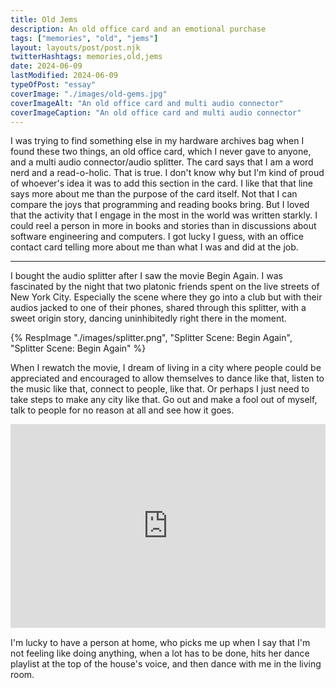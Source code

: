 ```yaml
---
title: Old Jems 
description: An old office card and an emotional purchase
tags: ["memories", "old", "jems"]
layout: layouts/post/post.njk
twitterHashtags: memories,old,jems
date: 2024-06-09
lastModified: 2024-06-09
typeOfPost: "essay"
coverImage: "./images/old-gems.jpg"
coverImageAlt: "An old office card and multi audio connector"
coverImageCaption: "An old office card and multi audio connector"
---
```


I was trying to find something else in my hardware archives bag when I found these two things, an old office card, which I never gave to anyone, and a multi audio connector/audio splitter. The card says that I am a word nerd and a read-o-holic. That is true. I don't know why but I'm kind of proud of whoever's idea it was to add this section in the card. I like that that line says more about me than the purpose of the card itself. Not that I can compare the joys that programming and reading books bring. But I loved that the activity that I engage in the most in the world was written starkly. I could reel a person in more in books and stories than in discussions about software engineering and computers. I got lucky I guess, with an office contact card telling more about me than what I was and did at the job.

---

I bought the audio splitter after I saw the movie Begin Again. I was fascinated by the night that two platonic friends spent on the live streets of New York City. Especially the scene where they go into a club but with their audios jacked to one of their phones, shared through this splitter, with a sweet origin story, dancing uninhibitedly right there in the moment.

{% RespImage "./images/splitter.png", "Splitter Scene: Begin Again", "Splitter Scene: Begin Again" %}

When I rewatch the movie, I dream of living in a city where people could be appreciated and encouraged to allow themselves to dance like that, listen to the music like that, connect to people, like that. Or perhaps I just need to take steps to make any city like that. Go out and make a fool out of myself, talk to people for no reason at all and see how it goes.

<div style="padding:64.72% 0 0 0;position:relative;"><iframe src="https://player.vimeo.com/video/955624519?badge=0&amp;autopause=0&amp;player_id=0&amp;app_id=58479" frameborder="0" allow="autoplay; fullscreen; picture-in-picture; clipboard-write" style="position:absolute;top:0;left:0;width:100%;height:100%;" title="The Dance Club Scene: Begin Again"></iframe></div><script src="https://player.vimeo.com/api/player.js"></script>

I'm lucky to have a person at home, who picks me up when I say that I'm not feeling like doing anything, when a lot has to be done, hits her dance playlist at the top of the house's voice, and then dance with me in the living room. 